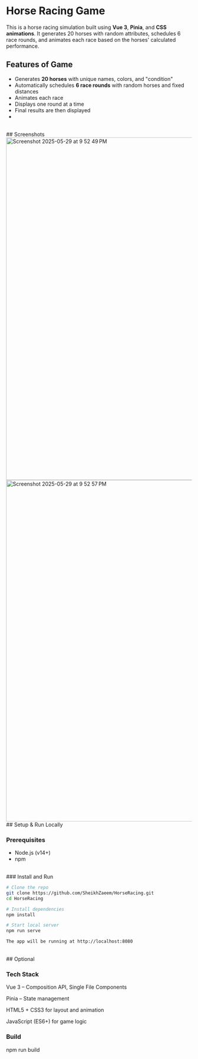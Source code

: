 # Horse Racing Game 

This is a horse racing simulation built using **Vue 3**, **Pinia**, and **CSS animations**. It generates 20 horses with random attributes, schedules 6 race rounds, and animates each race based on the horses' calculated performance.
<br />

## Features of Game

- Generates **20 horses** with unique names, colors, and "condition"
- Automatically schedules **6 race rounds** with random horses and fixed distances
- Animates each race
- Displays one round at a time
- Final results are then displayed
- 
<br />
## Screenshots
<br />

<img width="928" alt="Screenshot 2025-05-29 at 9 52 49 PM" src="https://github.com/user-attachments/assets/e5f488b3-a64d-493b-91c9-a0232ef36d65" />

<img width="925" alt="Screenshot 2025-05-29 at 9 52 57 PM" src="https://github.com/user-attachments/assets/325b5c7d-45ff-47a2-a849-a108ab72a09f" />

<br />
## Setup & Run Locally

### Prerequisites

- Node.js (v14+)
- npm
<br />
### Install and Run

```bash
# Clone the repo
git clone https://github.com/SheikhZaeem/HorseRacing.git
cd HorseRacing

# Install dependencies
npm install

# Start local server
npm run serve

The app will be running at http://localhost:8080

```
<br />
## Optional

### Tech Stack

Vue 3 – Composition API, Single File Components

Pinia – State management

HTML5 + CSS3 for layout and animation

JavaScript (ES6+) for game logic

### Build
npm run build

